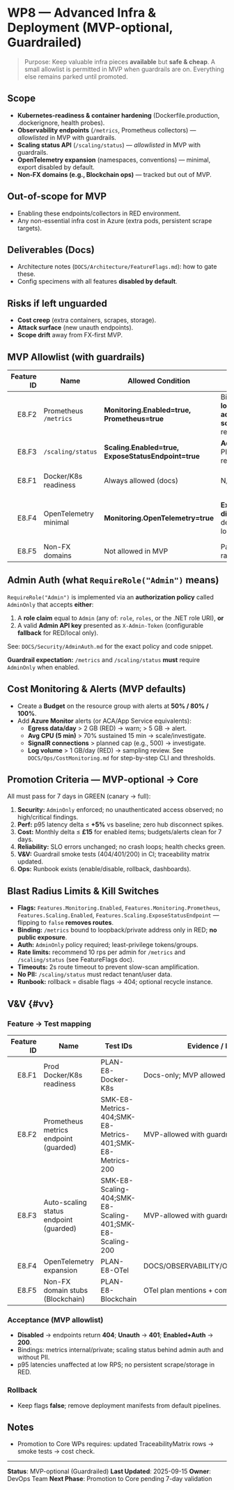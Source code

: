 # WP8 — Advanced Infra & Deployment (MVP-optional, Guardrailed)

> Purpose: Keep valuable infra pieces **available** but **safe & cheap**. A small allowlist is permitted in MVP when guardrails are on. Everything else remains parked until promoted.

## Scope
- **Kubernetes-readiness & container hardening** (Dockerfile.production, .dockerignore, health probes).
- **Observability endpoints** (`/metrics`, Prometheus collectors) — *allowlisted* in MVP with guardrails.
- **Scaling status API** (`/scaling/status`) — *allowlisted* in MVP with guardrails.
- **OpenTelemetry expansion** (namespaces, conventions) — minimal, export disabled by default.
- **Non-FX domains (e.g., Blockchain ops)** — tracked but out of MVP.

## Out-of-scope for MVP
- Enabling these endpoints/collectors in RED environment.
- Any non-essential infra cost in Azure (extra pods, persistent scrape targets).

## Deliverables (Docs)
- Architecture notes (`DOCS/Architecture/FeatureFlags.md`): how to gate these.
- Config specimens with all features **disabled by default**.

## Risks if left unguarded
- **Cost creep** (extra containers, scrapes, storage).
- **Attack surface** (new unauth endpoints).
- **Scope drift** away from FX-first MVP.

## MVP Allowlist (with guardrails)
| Feature ID | Name | Allowed Condition | Guardrails | Cost Notes |
|-----------:|------|-------------------|------------|-----------|
| E8.F2 | Prometheus `/metrics` | **Monitoring.Enabled=true, Prometheus=true** | Bind to **loopback/private**; **admin auth**; **1m scrape**; no remote writes | No extra infra; tiny CPU if polled locally |
| E8.F3 | `/scaling/status` | **Scaling.Enabled=true, ExposeStatusEndpoint=true** | **Admin auth**; no PII/tenant data; redact counts | Zero if rarely hit |
| E8.F1 | Docker/K8s readiness | Always allowed (docs) | N/A | Docs-only; zero runtime |
| E8.F4 | OpenTelemetry minimal | **Monitoring.OpenTelemetry=true** | **Exporters disabled** by default; sampling low if turned on | Near-zero until exporters are configured |
| E8.F5 | Non-FX domains | Not allowed in MVP | Parked until WP raised | N/A |

## Admin Auth (what `RequireRole("Admin")` means)
`RequireRole("Admin")` is implemented via an **authorization policy** called `AdminOnly` that accepts **either**:
1) A **role claim** equal to `Admin` (any of: `role`, `roles`, or the .NET role URI), **or**
2) A valid **Admin API key** presented as `X-Admin-Token` (configurable **fallback** for RED/local only).

See: `DOCS/Security/AdminAuth.md` for the exact policy and code snippet.

**Guardrail expectation:** `/metrics` and `/scaling/status` **must** require `AdminOnly` when enabled.

## Cost Monitoring & Alerts (MVP defaults)
- Create a **Budget** on the resource group with alerts at **50% / 80% / 100%**.
- Add **Azure Monitor** alerts (or ACA/App Service equivalents):
  - **Egress data/day** > 2 GB (RED) → warn; > 5 GB → alert.
  - **Avg CPU (5 min)** > 70% sustained 15 min → scale/investigate.
  - **SignalR connections** > planned cap (e.g., 500) → investigate.
  - **Log volume** > 1 GB/day (RED) → sampling review.
See `DOCS/Ops/CostMonitoring.md` for step-by-step CLI and thresholds.

## Promotion Criteria — MVP‑optional → Core
All must pass for 7 days in GREEN (canary → full):
1) **Security:** `AdminOnly` enforced; no unauthenticated access observed; no high/critical findings.
2) **Perf:** p95 latency delta ≤ **+5%** vs baseline; zero hub disconnect spikes.
3) **Cost:** Monthly delta ≤ **£15** for enabled items; budgets/alerts clean for 7 days.
4) **Reliability:** SLO errors unchanged; no crash loops; health checks green.
5) **V&V:** Guardrail smoke tests (404/401/200) in CI; traceability matrix updated.
6) **Ops:** Runbook exists (enable/disable, rollback, dashboards).

## Blast Radius Limits & Kill Switches
- **Flags:** `Features.Monitoring.Enabled`, `Features.Monitoring.Prometheus`, `Features.Scaling.Enabled`, `Features.Scaling.ExposeStatusEndpoint` — flipping to `false` **removes routes**.
- **Binding:** `/metrics` bound to loopback/private address only in RED; **no public exposure**.
- **Auth:** `AdminOnly` policy required; least-privilege tokens/groups.
- **Rate limits:** recommend 10 rps per admin for `/metrics` and `/scaling/status` (see FeatureFlags doc).
- **Timeouts:** 2s route timeout to prevent slow-scan amplification.
- **No PII:** `/scaling/status` must redact tenant/user data.
- **Runbook:** rollback = disable flags → 404; optional recycle instance.

## V&V {#vv}
### Feature → Test mapping
| Feature ID | Name | Test IDs | Evidence / Location |
|-----------:|------|----------|---------------------|
| E8.F1 | Prod Docker/K8s readiness | PLAN-E8-Docker-K8s | Docs-only; MVP allowed |
| E8.F2 | Prometheus metrics endpoint (guarded) | SMK-E8-Metrics-404;SMK-E8-Metrics-401;SMK-E8-Metrics-200 | MVP-allowed with guardrails |
| E8.F3 | Auto-scaling status endpoint (guarded) | SMK-E8-Scaling-404;SMK-E8-Scaling-401;SMK-E8-Scaling-200 | MVP-allowed with guardrails |
| E8.F4 | OpenTelemetry expansion | PLAN-E8-OTel | DOCS/OBSERVABILITY/OpenTelemetryPlan.md |
| E8.F5 | Non-FX domain stubs (Blockchain) | PLAN-E8-Blockchain | OTel plan mentions + commit refs |

### Acceptance (MVP allowlist)
- **Disabled** → endpoints return **404**; **Unauth** → **401**; **Enabled+Auth** → **200**.
- Bindings: metrics internal/private; scaling status behind admin auth and without PII.
- p95 latencies unaffected at low RPS; no persistent scrape/storage in RED.

### Rollback
- Keep flags **false**; remove deployment manifests from default pipelines.

## Notes
- Promotion to Core WPs requires: updated TraceabilityMatrix rows → smoke tests → cost check.

---
**Status**: MVP-optional (Guardrailed)
**Last Updated**: 2025-09-15
**Owner**: DevOps Team
**Next Phase**: Promotion to Core pending 7-day validation